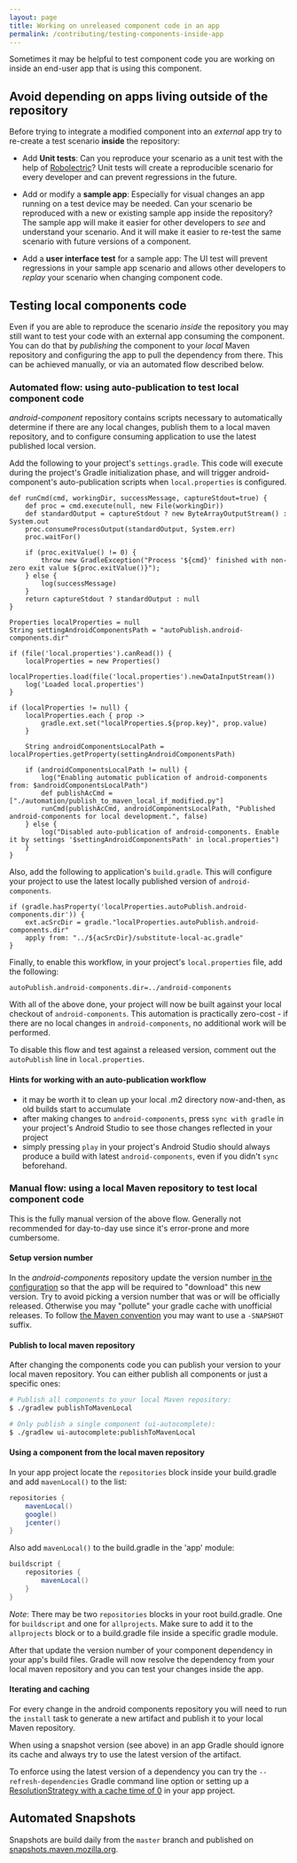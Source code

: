```yaml
---
layout: page
title: Working on unreleased component code in an app
permalink: /contributing/testing-components-inside-app
---
```


Sometimes it may be helpful to test component code you are working on inside an end-user app that is using this component.

## Avoid depending on apps living outside of the repository

Before trying to integrate a modified component into an *external* app try to re-create a test scenario **inside** the repository:

* Add **Unit tests**: Can you reproduce your scenario as a unit test with the help of [Robolectric](http://robolectric.org/)? Unit tests will create a reproducible scenario for every developer and can prevent regressions in the future.

* Add or modify a **sample app**: Especially for visual changes an app running on a test device may be needed. Can your scenario be reproduced with a new or existing sample app inside the repository? The sample app will make it easier for other developers to *see* and understand your scenario. And it will make it easier to re-test the same scenario with future versions of a component.

* Add a **user interface test** for a sample app: The UI test will prevent regressions in your sample app scenario and allows other developers to *replay* your scenario when changing component code.

## Testing local components code

Even if you are able to reproduce the scenario *inside* the repository you may still want to test your code with an external app consuming the component.  You can do that by *publishing* the component to your *local* Maven repository and configuring the app to pull the dependency from there. This can be achieved manually, or via an automated flow described below.

### Automated flow: using auto-publication to test local component code

*android-component* repository contains scripts necessary to automatically determine if there are any local changes, publish them to a local maven repository, and to configure consuming application to use the latest published local version.

Add the following to your project's `settings.gradle`. This code will execute during the project's Gradle initialization phase, and will trigger android-component's auto-publication scripts when `local.properties` is configured.

```
def runCmd(cmd, workingDir, successMessage, captureStdout=true) {
    def proc = cmd.execute(null, new File(workingDir))
    def standardOutput = captureStdout ? new ByteArrayOutputStream() : System.out
    proc.consumeProcessOutput(standardOutput, System.err)
    proc.waitFor()

    if (proc.exitValue() != 0) {
        throw new GradleException("Process '${cmd}' finished with non-zero exit value ${proc.exitValue()}");
    } else {
        log(successMessage)
    }
    return captureStdout ? standardOutput : null
}

Properties localProperties = null
String settingAndroidComponentsPath = "autoPublish.android-components.dir"

if (file('local.properties').canRead()) {
    localProperties = new Properties()
    localProperties.load(file('local.properties').newDataInputStream())
    log('Loaded local.properties')
}

if (localProperties != null) {
    localProperties.each { prop ->
        gradle.ext.set("localProperties.${prop.key}", prop.value)
    }

    String androidComponentsLocalPath = localProperties.getProperty(settingAndroidComponentsPath)

    if (androidComponentsLocalPath != null) {
        log("Enabling automatic publication of android-components from: $androidComponentsLocalPath")
        def publishAcCmd = ["./automation/publish_to_maven_local_if_modified.py"]
        runCmd(publishAcCmd, androidComponentsLocalPath, "Published android-components for local development.", false)
    } else {
        log("Disabled auto-publication of android-components. Enable it by settings '$settingAndroidComponentsPath' in local.properties")
    }
}
```

Also, add the following to application's `build.gradle`. This will configure your project to use the latest locally published version of `android-components`.
```
if (gradle.hasProperty('localProperties.autoPublish.android-components.dir')) {
    ext.acSrcDir = gradle."localProperties.autoPublish.android-components.dir"
    apply from: "../${acSrcDir}/substitute-local-ac.gradle"
}
```

Finally, to enable this workflow, in your project's `local.properties` file, add the following:
```
autoPublish.android-components.dir=../android-components
```

With all of the above done, your project will now be built against your local checkout of `android-components`. This automation is practically zero-cost - if there are no local changes in `android-components`, no additional work will be performed.

To disable this flow and test against a released version, comment out the `autoPublish` line in `local.properties`.

#### Hints for working with an auto-publication workflow
- it may be worth it to clean up your local .m2 directory now-and-then, as old builds start to accumulate
- after making changes to `android-components`, press `sync with gradle` in your project's Android Studio to see those changes reflected in your project
- simply pressing `play` in your project's Android Studio should always produce a build with latest `android-components`, even if you didn't `sync` beforehand.

### Manual flow: using a local Maven repository to test local component code

This is the fully manual version of the above flow. Generally not recommended for day-to-day use since it's error-prone and more cumbersome.

#### Setup version number

In the *android-components* repository update the version number [in the configuration](https://github.com/mozilla-mobile/android-components/blob/master/.buildconfig.yml#L1) so that the app will be required to "download" this new version. Try to avoid picking a version number that was or will be officially released. Otherwise you may "pollute" your gradle cache with unofficial releases. To follow [the Maven convention](https://maven.apache.org/guides/getting-started/index.html#What_is_a_SNAPSHOT_version) you may want to use a `-SNAPSHOT` suffix.

#### Publish to local maven repository

After changing the components code you can publish your version to your local maven repository. You can either publish all components or just a specific ones:

```bash
# Publish all components to your local Maven repository:
$ ./gradlew publishToMavenLocal

# Only publish a single component (ui-autocomplete):
$ ./gradlew ui-autocomplete:publishToMavenLocal
```

#### Using a component from the local maven repository

In your app project locate the `repositories` block inside your build.gradle and add `mavenLocal()` to the list:

```groovy
repositories {
    mavenLocal()
    google()
    jcenter()
}
```

Also add `mavenLocal()` to the build.gradle in the 'app' module:

```groovy
buildscript {
    repositories {
        mavenLocal()
    }
}
```

*Note*: There may be two `repositories` blocks in your root build.gradle. One for `buildscript` and one for `allprojects`. Make sure to add it to the `allprojects` block or to a build.gradle file inside a specific gradle module.

After that update the version number of your component dependency in your app's build files. Gradle will now resolve the dependency from your local maven repository and you can test your changes inside the app.

#### Iterating and caching

For every change in the android components repository you will need to run the `install` task to generate a new artifact and publish it to your local Maven repository.

When using a snapshot version (see above) in an app Gradle should ignore its cache and always try to use the latest version of the artifact.

To enforce using the latest version of a dependency you can try the `--refresh-dependencies` Gradle command line option or setting up a [ResolutionStrategy with a cache time of 0](https://docs.gradle.org/current/dsl/org.gradle.api.artifacts.ResolutionStrategy.html) in your app project.

## Automated Snapshots

Snapshots are build daily from the `master` branch and published on [snapshots.maven.mozilla.org](https://snapshots.maven.mozilla.org).
